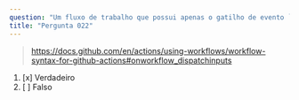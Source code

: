 ```yaml
---
question: "Um fluxo de trabalho que possui apenas o gatilho de evento `workflow_dispatch` pode ser acionado usando a API REST do GitHub"
title: "Pergunta 022"
---
```


> https://docs.github.com/en/actions/using-workflows/workflow-syntax-for-github-actions#onworkflow_dispatchinputs
1. [x] Verdadeiro
1. [ ] Falso
